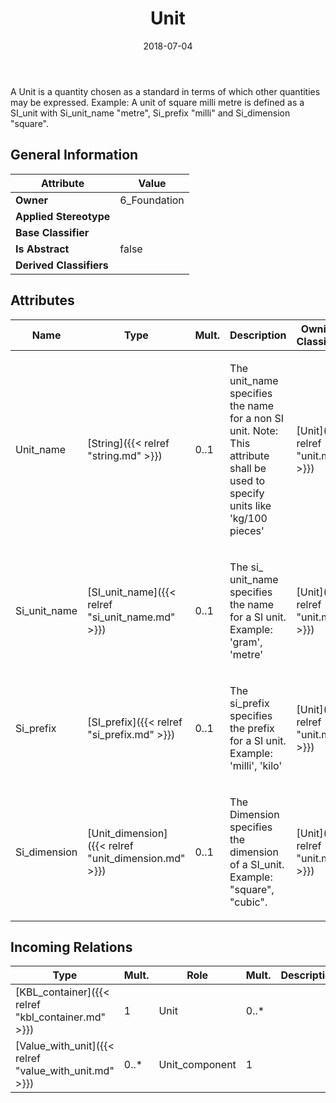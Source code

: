 ﻿---
title: Unit
toc: false
type: specs
date: "2018-07-04"
draft: false
specification: KBL
version: 2.5
documentType: "Recommendation"
elementType: Class
classes:
  - Unit
menu_name: kbl-2.5
---
<p>A Unit is a quantity chosen as a standard in terms of which other quantities may be expressed. Example: A unit of square milli metre is defined as a SI_unit with Si_unit_name "metre", Si_prefix "milli" and Si_dimension "square".</p>

## General Information

| Attribute               | Value |
|-------------------------|-------|
| **Owner**               | 6_Foundation |
| **Applied Stereotype**  |   |
| **Base Classifier**     |   |
| **Is Abstract**         | false |
| **Derived Classifiers** |   |

## Attributes
|  Name  |  Type  |  Mult.  |  Description  |  Owning Classifier  |
|--------|--------|---------|---------------|--------------|
|Unit_name | [String]({{< relref "string.md" >}}) | 0..1 | <p>The unit_name specifies the name for a non SI unit. Note: This attribute shall be used to specify units like 'kg/100 pieces'</p> | [Unit]({{< relref "unit.md" >}}) |
|Si_unit_name | [SI_unit_name]({{< relref "si_unit_name.md" >}}) | 0..1 | <p>The si_ unit_name specifies the name for a SI unit. Example:  'gram', 'metre'</p> | [Unit]({{< relref "unit.md" >}}) |
|Si_prefix | [SI_prefix]({{< relref "si_prefix.md" >}}) | 0..1 | <p>The si_prefix specifies the prefix for a SI unit. Example: 'milli', 'kilo'</p> | [Unit]({{< relref "unit.md" >}}) |
|Si_dimension | [Unit_dimension]({{< relref "unit_dimension.md" >}}) | 0..1 | <p>The Dimension specifies the dimension of a SI_unit. Example: "square", "cubic".</p> | [Unit]({{< relref "unit.md" >}}) |

##  Incoming Relations
|    Type  |   Mult.  |   Role    |   Mult.   |   Description  |
|----------|----------|-----------|-----------|----------------|
| [KBL_container]({{< relref "kbl_container.md" >}}) | 1 | Unit | 0..* |  |
| [Value_with_unit]({{< relref "value_with_unit.md" >}}) | 0..* | Unit_component | 1 |  |
